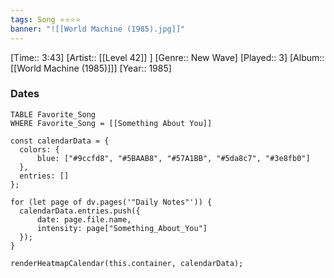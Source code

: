 ```yaml
---
tags: Song ⭐⭐⭐⭐ 
banner: "![[World Machine (1985).jpg]]"
---
```

[Time:: 3:43]
[Artist:: [[Level 42]] ]
[Genre:: New Wave]
[Played:: 3]
[Album:: [[World Machine (1985)]]]
[Year:: 1985]
### Dates
````dataview
TABLE Favorite_Song
WHERE Favorite_Song = [[Something About You]]
````
  ```dataviewjs
const calendarData = { 
	colors: { 
		blue: ["#9ccfd8", "#5BAAB8", "#57A1BB", "#5da8c7", "#3e8fb0"] 
	}, 
	entries: [] 
}; 

for (let page of dv.pages('"Daily Notes"')) { 
	calendarData.entries.push({ 
		date: page.file.name, 
		intensity: page["Something_About_You"]
	}); 
} 

renderHeatmapCalendar(this.container, calendarData);
```
